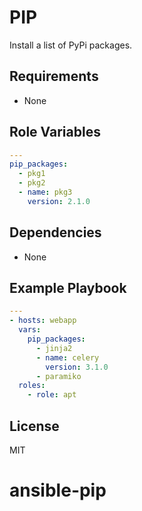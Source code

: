 PIP
==========

Install a list of PyPi packages.

Requirements
------------

 - None

Role Variables
---------------

```yaml
---
pip_packages:
  - pkg1
  - pkg2
  - name: pkg3
    version: 2.1.0

```

Dependencies
------------

 - None

Example Playbook
----------------

```yaml
---
- hosts: webapp
  vars:
    pip_packages:
      - jinja2
      - name: celery
        version: 3.1.0
      - paramiko
  roles:
    - role: apt

```

License
-------

MIT
# ansible-pip
